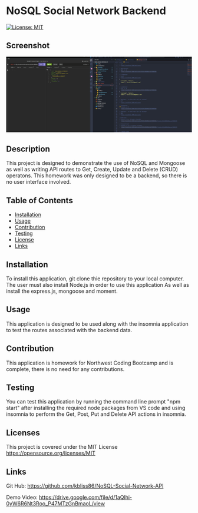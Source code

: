 # NoSQL Social Network Backend
[![License: MIT](https://img.shields.io/badge/License-MIT-yellow.svg)](https://opensource.org/licenses/MIT)

## Screenshot
![Tech Blog Preview](/public/assets/SocialNetworkSC.PNG)


## Description
This project is designed to demonstrate the use of NoSQL and Mongoose as well as writing API routes to Get, Create, Update and Delete (CRUD) operatons. This homework was only designed to be a backend, so there is no user interface involved.

## Table of Contents
  - [Installation](#installation)
  - [Usage](#usage)
  - [Contribution](#contribution)
  - [Testing](#testing)
  - [License](#license)
  - [Links](#Links)

 ## Installation 
 To install this application, git clone thie repository to your local computer. The user must also install Node.js in order to use this application As well as install the express.js, mongoose and moment.

 ## Usage
This application is designed to be used along with the insomnia application to test the routes associated with the backend data. 

## Contribution
This application is homework for Northwest Coding Bootcamp and is complete, there is no need for any contributions.

## Testing
You can test this application  by running the command line prompt "npm start" after installing the required node packages from VS code and using insomnia to perform the Get, Post, Put and Delete API actions in insomnia.

## Licenses
This project is covered under the MIT License
https://opensource.org/licenses/MIT

## Links
Git Hub: https://github.com/kbliss86/NoSQL-Social-Network-API

Demo Video: https://drive.google.com/file/d/1aQlhi-0yW6R6Nt3Roo_P47MTzGnBmaoL/view